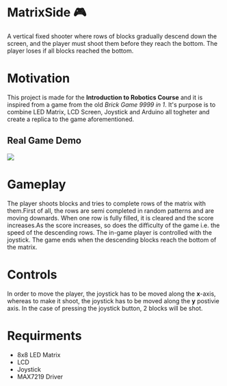 # MatrixSide :video_game:
A vertical fixed shooter where rows of blocks gradually descend down the screen, and the player must shoot them before they reach the bottom. The player loses if all blocks reached the bottom.

# Motivation
This project is made for the **Introduction to Robotics Course** and it is inspired from a game from the old *Brick Game 9999 in 1*. It's purpose is to combine LED Matrix, LCD Screen, Joystick and Arduino all togheter and create a replica to the game aforementioned.

## Real Game Demo
![](real-game-demo.gif)

# Gameplay
The player shoots blocks and tries to complete rows of the matrix with them.First of all, the rows are semi completed in random patterns and are moving downards. When one row is fully filled, it is cleared and the score increases.As the score increases, so does the difficulty of the game i.e. the speed of the descending rows. The in-game player is controlled with the joystick. The game ends when the descending blocks reach the bottom of the matrix. 

# Controls
In order to move the player, the joystick has to be moved along the **x**-axis, whereas to make it shoot, the joystick has to be moved along the **y** postivie axis. In the case of pressing the joystick button, 2 blocks will be shot.

# Requirments
* 8x8 LED Matrix
* LCD
* Joystick
* MAX7219 Driver
